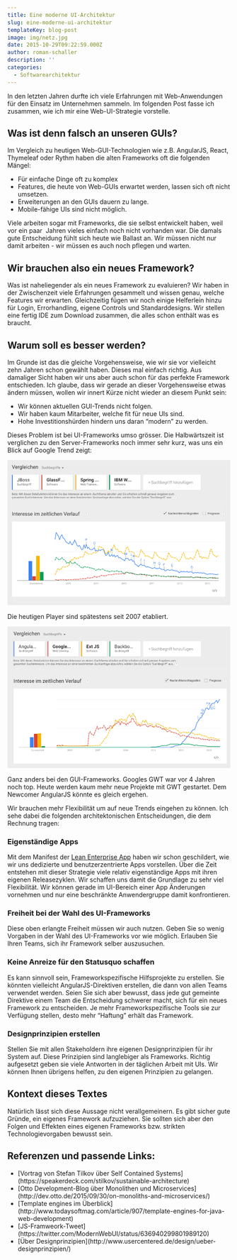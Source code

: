 ```yaml
---
title: Eine moderne UI-Architektur
slug: eine-moderne-ui-architektur
templateKey: blog-post
image: img/netz.jpg
date: 2015-10-29T09:22:59.000Z
author: roman-schaller
description: ''
categories:
  - Softwarearchitektur
---
```


In den letzten Jahren durfte ich viele Erfahrungen mit Web-Anwendungen für den Einsatz im Unternehmen sammeln. Im folgenden Post fasse ich zusammen, wie ich mir eine Web-UI-Strategie vorstelle.

<h2>Was ist denn falsch an unseren GUIs?</h2>

Im Vergleich zu heutigen Web-GUI-Technologien wie z.B. AngularJS, React, Thymeleaf oder Rythm haben die alten Frameworks oft die folgenden Mängel:

<ul>
	<li>Für einfache Dinge oft zu komplex</li>
	<li>Features, die heute von Web-GUIs erwartet werden, lassen sich oft nicht umsetzen.</li>
	<li>Erweiterungen an den GUIs dauern zu lange.</li>
	<li>Mobile-fähige UIs sind nicht möglich.</li>
</ul>

Viele arbeiten sogar mit Frameworks, die sie selbst entwickelt haben, weil vor ein paar  Jahren vieles einfach noch nicht vorhanden war. Die damals gute Entscheidung fühlt sich heute wie Ballast an. Wir müssen nicht nur damit arbeiten - wir müssen es auch noch pflegen und warten.

<h2>Wir brauchen also ein neues Framework?</h2>

Was ist naheliegender als ein neues Framework zu evaluieren? Wir haben in der Zwischenzeit viele Erfahrungen gesammelt und wissen genau, welche Features wir erwarten. Gleichzeitig fügen wir noch einige Helferlein hinzu für Login, Errorhandling, eigene Controls und Standarddesigns. Wir stellen eine fertig IDE zum Download zusammen, die alles schon enthält was es braucht.

<h2>Warum soll es besser werden?</h2>

Im Grunde ist das die gleiche Vorgehensweise, wie wir sie vor vielleicht zehn Jahren schon gewählt haben. Dieses mal einfach richtig. Aus damaliger Sicht haben wir uns aber auch schon für das perfekte Framework entschieden. Ich glaube, dass wir gerade an dieser Vorgehensweise etwas ändern müssen, wollen wir innert Kürze nicht wieder an diesem Punkt sein:

<ul>
	<li>Wir können aktuellen GUI-Trends nicht folgen.</li>
	<li>Wir haben kaum Mitarbeiter, welche fit für neue UIs sind.</li>
	<li>Hohe Investitionshürden hindern uns daran “modern” zu werden.</li>
</ul>

Dieses Problem ist bei UI-Frameworks umso grösser. Die Halbwärtszeit ist verglichen zu den Server-Frameworks noch immer sehr kurz, was uns ein Blick auf Google Trend zeigt:

![Google Trend zu App-Servern](img/google-trend-appserver.png)

Die heutigen Player sind spätestens seit 2007 etabliert.

![Google Trend JavaScript Frameworks](img/google-trend-javascriptframeworks.png)

Ganz anders bei den GUI-Frameworks. Googles GWT war vor 4 Jahren noch top. Heute werden kaum mehr neue Projekte mit GWT gestartet. Dem Newcomer AngularJS könnte es gleich ergehen.

Wir brauchen mehr Flexibilität um auf neue Trends eingehen zu können. Ich sehe dabei die folgenden architektonischen Entscheidungen, die dem Rechnung tragen:

<h3>Eigenständige Apps</h3>

Mit dem Manifest der [Lean Enterprise App](http://www.lean-enterprise-app.com/) haben wir schon geschildert, wie wir uns dedizierte und benutzerzentrierte Apps vorstellen. Über die Zeit entstehen mit dieser Strategie viele relativ eigenständige Apps mit ihren eigenen Releasezyklen. Wir schaffen uns damit die Grundlage zu sehr viel Flexibilität. Wir können gerade im UI-Bereich einer App Änderungen vornehmen und nur eine beschränkte Anwendergruppe damit konfrontieren.

<h3>Freiheit bei der Wahl des UI-Frameworks</h3>

Diese oben erlangte Freiheit müssen wir auch nutzen. Geben Sie so wenig Vorgaben in der Wahl des UI-Frameworks vor wie möglich. Erlauben Sie Ihren Teams, sich ihr Framework selber auszusuchen.

<h3>Keine Anreize für den Statusquo schaffen</h3>

Es kann sinnvoll sein, Frameworkspezifische Hilfsprojekte zu erstellen. Sie könnten vielleicht AngularJS-Direktiven erstellen, die dann von allen Teams verwendet werden. Seien Sie sich aber bewusst, dass jede gut gemeinte Direktive einem Team die Entscheidung schwerer macht, sich für ein neues Framework zu entscheiden. Je mehr Frameworkspezifische Tools sie zur Verfügung stellen, desto mehr “Haftung” erhält das Framework.

<h3>Designprinzipien erstellen</h3>

Stellen Sie mit allen Stakeholdern ihre eigenen Designprinzipien für ihr System auf. Diese Prinzipien sind langlebiger als Frameworks. Richtig aufgesetzt geben sie viele Antworten in der täglichen Arbeit mit UIs. Wir können Ihnen übrigens helfen, zu den eigenen Prinzipien zu gelangen.

<h2>Kontext dieses Textes</h2>

Natürlich lässt sich diese Aussage nicht verallgemeinern. Es gibt sicher gute Gründe, ein eigenes Framework aufzuziehen. Sie sollten sich aber den Folgen und Effekten eines eigenen Frameworks bzw. strikten Technologievorgaben bewusst sein.

<h2>Referenzen und passende Links:</h2>

<ul>
	<li>[Vortrag von Stefan Tilkov über Self Contained Systems](https://speakerdeck.com/stilkov/sustainable-architecture)</li>
	<li>[Otto Development-Blog über Monolithen und Microservices](http://dev.otto.de/2015/09/30/on-monoliths-and-microservices/)</li>
	<li>[Template engines im Überblick](http://www.todaysoftmag.com/article/907/template-engines-for-java-web-development)</li>
	<li>[JS-Framweork-Tweet](https://twitter.com/ModernWebUI/status/636940299801989120)</li>
	<li>[Über Designprinzipien](http://www.usercentered.de/design/ueber-designprinzipien/)</li>
</ul>
